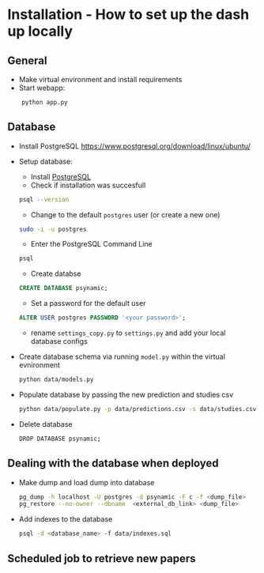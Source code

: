 # Installation - How to set up the dash up locally

## General
* Make virtual environment and install requirements
* Start webapp:
```bash
    python app.py
```

## Database
* Install PostgreSQL
https://www.postgresql.org/download/linux/ubuntu/

* Setup database:
    * Install [PostgreSQL](https://www.postgresql.org/download/)
    * Check if installation was succesfull
    ```bash
    psql --version
    ```
    * Change to the default `postgres` user (or create a new one)
    ```bash
    sudo -i -u postgres
    ```
    * Enter the PostgreSQL Command Line
    ```bash
    psql
    ```
    * Create databse
    ```sql
    CREATE DATABASE psynamic;
    ```
    * Set a password for the default user
    ```sql
    ALTER USER postgres PASSWORD '<your password>';
    ```
    * rename `settings_copy.py` to `settings.py` and add your local database configs

* Create database schema via running `model.py` within the virtual evnironment
    ```bash
    python data/models.py
    ``` 

* Populate database by passing the new prediction and studies csv
    ```bash
    python data/populate.py -p data/predictions.csv -s data/studies.csv
    ```

* Delete database
    ```bash
    DROP DATABASE psynamic;
    ```

## Dealing with the database when deployed

* Make dump and load dump into database
    ```bash
    pg_dump -h localhost -U postgres -d psynamic -F c -f <dump_file>
    pg_restore --no-owner --dbname  <external_db_link> <dump_file>
    ```

* Add indexes to the database
    ```bash
    psql -d <database_name> -f data/indexes.sql
    ```
## Scheduled job to retrieve new papers